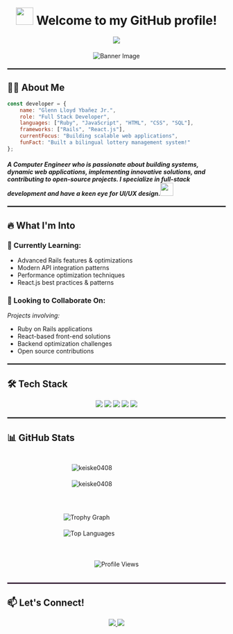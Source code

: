 <h1 align="center" style="margin-top: 20px; margin-bottom: 20px;">
  <img src="https://media.giphy.com/media/hvRJCLFzcasrR4ia7z/giphy.gif" width="40">
  Welcome to my GitHub profile!
</h1>
<p align="center" style="margin-bottom: 20px;">
  <img src="https://readme-typing-svg.herokuapp.com/?lines=Full-stack+Developer;Web+Development+Enthusiast;Open+Source+Contributor;Always+learning+new+things&font=Fira%20Code&center=true&width=440&height=45&color=097969&vCenter=true&size=22">
</p>
<p align="center" style="margin-bottom: 20px;">
  <img src="https://media1.giphy.com/media/v1.Y2lkPTc5MGI3NjExeHN4MWY2NGQxMTh1aDN5Njcza3FxeXk1ZXI3ajl5c3F6djF6ZnRyeSZlcD12MV9pbnRlcm5hbF9naWZfYnlfaWQmY3Q9Zw/bJ4TVNYNUympPgcpem/giphy.gif" alt="Banner Image" style="width: auto; height: auto;">
</p>

<hr style="border: 1px solid #444; margin: 20px 0;">

## 👨‍💻 About Me  

```javascript
const developer = {
    name: "Glenn Lloyd Ybañez Jr.",
    role: "Full Stack Developer",
    languages: ["Ruby", "JavaScript", "HTML", "CSS", "SQL"],
    frameworks: ["Rails", "React.js"],
    currentFocus: "Building scalable web applications",
    funFact: "Built a bilingual lottery management system!"
};
```

#### *A Computer Engineer who is passionate about building systems, dynamic web applications, implementing innovative solutions, and contributing to open-source projects. I specialize in full-stack development and have a keen eye for UI/UX design.<img src="https://media.giphy.com/media/WUlplcMpOCEmTGBtBW/giphy.gif" width="30">*

<hr style="border: 1px solid #444; margin: 20px 0;">

## 🔥 What I'm Into

### 🌱 Currently Learning:

* Advanced Rails features & optimizations
* Modern API integration patterns
* Performance optimization techniques
* React.js best practices & patterns


### 💞️ Looking to Collaborate On:
*Projects involving:*
* Ruby on Rails applications
* React-based front-end solutions
* Backend optimization challenges
* Open source contributions

<hr style="border: 1px solid #444; margin: 20px 0;">

## 🛠️ Tech Stack
<p align="center">
  <img src="https://img.shields.io/badge/Ruby-CC342D?style=for-the-badge&logo=ruby&logoColor=white">
  <img src="https://img.shields.io/badge/Ruby_on_Rails-CC0000?style=for-the-badge&logo=ruby-on-rails&logoColor=white">
  <img src="https://img.shields.io/badge/React-20232A?style=for-the-badge&logo=react&logoColor=61DAFB">
  <img src="https://img.shields.io/badge/JavaScript-F7DF1E?style=for-the-badge&logo=javascript&logoColor=black">
  <img src="https://img.shields.io/badge/PostgreSQL-316192?style=for-the-badge&logo=postgresql&logoColor=white">
</p>


<hr style="border: 1px solid #444; margin: 20px 0;">

## 📊 GitHub Stats

<!-- Parent Div for Centering -->
<div style="display: flex; flex-direction: column; align-items: center; gap: 20px; margin: 20px 0;">
  
  <!-- First Division (Images 1 and 2) -->
  <div style="display: flex; flex-wrap: wrap; justify-content: center; gap: 20px; margin: 20px 0;">
    <img src="https://github-readme-streak-stats.herokuapp.com/?user=keiske0408&theme=dark" alt="keiske0408" style="max-width: 100%; height: auto; flex: 1 1 300px;">
    <img src="https://github-readme-stats.vercel.app/api?username=keiske0408&show_icons=true&theme=radical" alt="keiske0408" style="max-width: 100%; height: auto; flex: 1 1 300px;">
  </div>

  <!-- Second Division (Images 3 and 4) -->
  <div style="display: flex; flex-wrap: wrap; justify-content: center; gap: 20px; margin: 20px 0;">
    <img src="https://github-profile-trophy.vercel.app?username=keiske0408&theme=radical&column=-1&row=1&margin-w=8&margin-h=8&no-bg=false&no-frame=false&order=4" height="150" alt="Trophy Graph" style="max-width: 100%; height: auto; flex: 1 1 300px;">
    <img src="https://github-readme-stats.vercel.app/api/top-langs?username=keiske0408&show_icons=true&locale=en&layout=compact&theme=radical" alt="Top Languages" style="max-width: 100%; height: auto; flex: 1 1 300px;">
  </div>

  <!-- Profile Views -->
  <p align="center">
    <img src="https://komarev.com/ghpvc/?username=keiske0408&color=blueviolet&style=flat-square" alt="Profile Views" style="max-width: 100%; height: auto; flex: 1 1 300px;">
  </p>

</div>

<hr style="border: 1px solid #424; margin: 20px 0;">

## 📫 Let's Connect!
<p align="center">
  <a href="https://linkedin.com/in/glgyj">
    <img src="https://img.shields.io/badge/LinkedIn-0077B5?style=for-the-badge&logo=linkedin&logoColor=white">
  </a>
  <a href="mailto:glennlloydybanezjr@gmail.com">
    <img src="https://img.shields.io/badge/Email-D14836?style=for-the-badge&logo=gmail&logoColor=white">
  </a>
</p>







 





